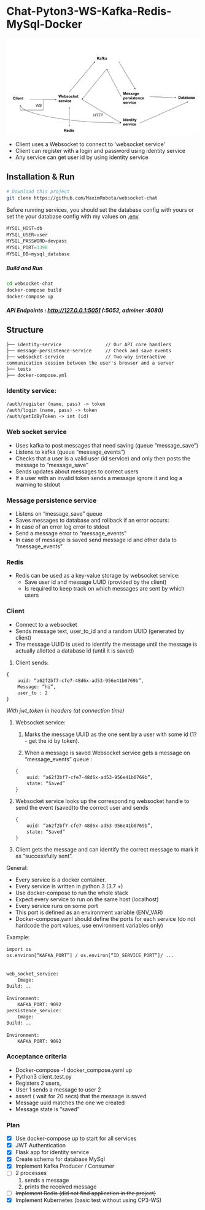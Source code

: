 # Chat-Pyton3-WS-Kafka-Redis-MySql-Docker
![Image alt](https://github.com/MaximRobota/Chat-Pyton3-WS-Kafka-Redis-MySql-Docker-/blob/master/task.png)

* Client uses a Websocket to connect to 'websocket service'
* Client can register with a login and password using identity service
* Any service can get user id by using identity service


## Installation & Run
```bash
# Download this project
git clone https://github.com/MaximRobota/websocket-chat
```

Before running services, you should set the database config with yours or set the your database config with
my values on [.env](https://github.com/MaximRobota/websocket-chat/blob/master/.env)
```go
MYSQL_HOST=db
MYSQL_USER=user
MYSQL_PASSWORD=devpass
MYSQL_PORT=3398
MYSQL_DB=mysql_database
```
##### Build and Run
```bash
cd websocket-chat
docker-compose build
docker-compose up
```

##### API Endpoints : http://127.0.0.1:5051 (:5052, adminer :8080)

## Structure
```
├── identity-service                // Our API core handlers
├── message-persistence-service     // Check and save events
├── websocket-service               // Two-way interactive communication session between the user's browser and a server
├── tests
├── docker-compose.yml
```


### Identity service:
```
/auth/register (name, pass) -> token
/auth/login (name, pass) -> token
/auth/getIdByToken -> int (id)
```
### Web socket service
* Uses kafka to post messages that need saving (queue “message_save”)
* Listens to kafka (queue “message_events”)
* Checks that a user is a valid user (id service) and only then posts the message to “message_save”
* Sends updates about messages to correct users
* If a user with an invalid token sends a message ignore it and log a warning to stdout

### Message persistence service
* Listens on “message_save” queue
* Saves messages to database and rollback if an error occurs:
* In case of an error log error to stdout 
* Send a message error to “message_events”
* In case of message is saved send message id and other data to “message_events”

### Redis
* Redis can be used as a key-value storage by websocket service:
	* Save user id and message UUID (provided by the client)
	* Is required to keep track on which messages are sent by which users

### Client
* Connect to a websocket 
* Sends message text, user_to_id and a random UUID (generated by client)
* The message UUID is used to identify the message until the message is actually allotted a database id
 (until it is saved)

1. Client sends:
```
{ 
	uuid: “a62f2bf7-cfe7-48d6x-ad53-956e41b0769b”,
	Message: “hi”,
	user_to : 2
}
```
*With jwt_token in headers (at connection time)*

1. Websocket service:
	1. Marks the message UUID as the one sent by a user with some id  (1? - get the id by token).

	1. When a message is saved Websocket service gets a message on “message_events” queue : 
	``` 
	{
		uuid: “a62f2bf7-cfe7-48d6x-ad53-956e41b0769b”,
		state: “Saved”
	}
	```
1. Websocket service looks up the corresponding websocket handle to send the event (saved)to the correct user and sends 
	```
	{
		uuid: “a62f2bf7-cfe7-48d6x-ad53-956e41b0769b”,
		state: “Saved”
	}
	```
1. Client gets the message and can identify the correct message to mark it as “successfully sent”.



General:
* Every service is a docker container.
* Every service is written in python 3 (3.7 +)
* Use docker-compose to run the whole stack
* Expect every service to run on the same host (localhost)
* Every service runs on some port
* This port is defined as an environment variable (ENV_VAR)
* Docker-compose.yaml should define the ports for each service  (do not hardcode the port values, use environment variables only) 

Example:
```
import os 
os.environ[“KAFKA_PORT”] / os.environ[“ID_SERVICE_PORT”]/ ...


web_socket_service:
	Image:
Build: ..

Environment:
	KAFKA_PORT: 9092
persistence_service:
	Image:
Build: ..

Environment:
	KAFKA_PORT: 9092 
```
### Acceptance criteria
* Docker-compose -f docker_compose.yaml up
* Python3 client_test.py 
* Registers 2 users,
* User 1 sends a message to user 2 
* assert ( wait for 20 secs) that the message is saved 
* Message uuid matches the one we created
* Message state is “saved”


### Plan
- [x] Use docker-compose up to start for all services
- [x] JWT Authentication
- [x] Flask app for identity service
- [x] Create schema for database MySql
- [x] Implement Kafka Producer / Consumer
- [ ] 2 processes 
	1. sends a message
	2. prints the received message
- [ ] ~~Implement Redis (did not find application in the project)~~
- [x] Implement Kubernetes (basic test without using CP3-WS)
